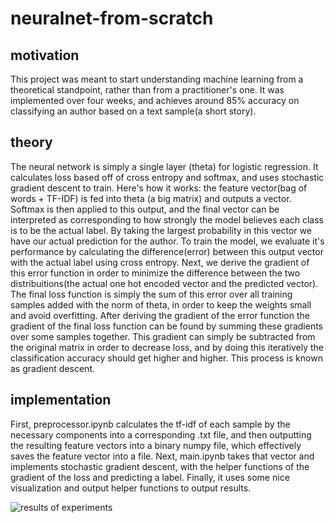 # neuralnet-from-scratch

## motivation
This project was meant to start understanding machine learning from a theoretical standpoint, rather than from a practitioner's one. It was implemented over four weeks, and achieves around 85% accuracy on classifying an author based on a text sample(a short story).

## theory

The neural network is simply a single layer (theta) for logistic regression. It calculates loss based off of cross entropy and softmax, and uses stochastic gradient descent to train. Here's how it works: the feature vector(bag of words + TF-IDF) is fed into theta (a big matrix) and outputs a vector. Softmax is then applied to this output, and the final vector can be interpreted as corresponding to how strongly the model believes each class is to be the actual label. By taking the largest probability in this vector we have our actual prediction for the author. To train the model, we evaluate it's performance by calculating the difference(error) between this output vector with the actual label using cross entropy. Next, we derive the gradient of this error function in order to minimize the difference between the two distribuitions(the actual one hot encoded vector and the predicted vector). The final loss function is simply the sum of this error over all training samples added with the norm of theta, in order to keep the weights small and avoid overfitting. After deriving the gradient of the error function the gradient of the final loss function can be found by summing these gradients over some samples together. This gradient can simply be subtracted from the original matrix in order to decrease loss, and by doing this iteratively the classification accuracy should get higher and higher. This process is known as gradient descent. 

## implementation 

First, preprocessor.ipynb calculates the tf-idf of each sample by the  necessary components into a corresponding .txt file, and then outputting the resulting feature vectors into a binary numpy file, which effectively saves the feature vector into a file. Next, main.ipynb takes that vector and implements stochastic gradient descent, with the helper functions of the gradient of the loss and predicting a label. Finally, it uses some nice visualization and output helper functions to output results.



![results of experiments](https://i.imgur.com/W2ptpSa.png "Results of this project")
